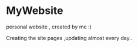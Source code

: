 MyWebsite
=========
 personal website , created by me :)

Creating the site pages ,updating almost every day..

